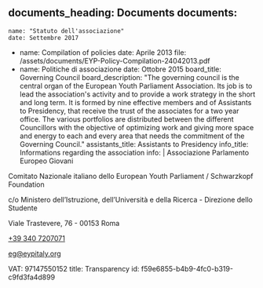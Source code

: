 documents_heading: Documents
documents:
  - 
    name: "Statuto dell'associazione"
    date: Settembre 2017
  - 
    name: Compilation of policies
    date: Aprile 2013
    file: /assets/documents/EYP-Policy-Compilation-24042013.pdf
  - 
    name: Politiche di associazione
    date: Ottobre 2015
board_title: Governing Council
board_description: "The governing council is the central organ of the European Youth Parliament Association. Its job is to lead the association's activity and to provide a work strategy in the short and long term. It is formed by nine effective members and of Assistants to Presidency, that receive the trust of the associates for  a two year office. The various portfolios are distributed between  the different Councillors with the objective of optimizing work and giving more space and energy to each and every area that needs the commitment of the Governing Council."
assistants_title: Assistants to Presidency
info_title: Informations regarding the association
info: |
  Associazione Parlamento Europeo Giovani
  
  Comitato Nazionale italiano dello European Youth Parliament / Schwarzkopf Foundation
  
  c/o Ministero dell’Istruzione, dell’Università e della Ricerca - Direzione dello Studente
  
  Viale Trastevere, 76 - 00153 Roma
  
  [+39 340 7207071](tel:+393407207071)
  
  [eg@eypitaly.org](mailto:eg@eypitaly.org)
  
  VAT: 97147550152
title: Transparency
id: f59e6855-b4b9-4fc0-b319-c9fd3fa4d899
